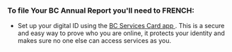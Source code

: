 ### To file Your BC Annual Report you'll need to FRENCH:
* Set up your digital ID using the <a href="https://id.gov.bc.ca/static/help/setup_app.html" target="_blank"> BC Services Card app </a>. This is a secure and easy way to prove who you are online, it protects your identity and makes sure no one else can access services as you.
